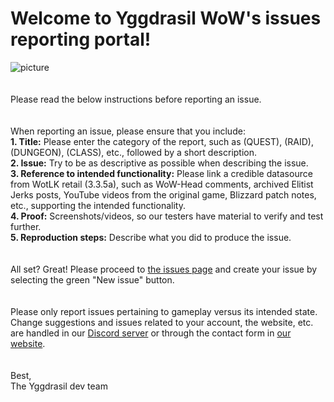 # Welcome to Yggdrasil WoW's issues reporting portal!

![picture](https://yggdrasilwow.com/resources/BannerLogo.png)
<br><br><br>
Please read the below instructions before reporting an issue. 
<br><br><br>
When reporting an issue, please ensure that you include:  
**1. Title:** Please enter the category of the report, such as (QUEST), (RAID), (DUNGEON), (CLASS), etc., followed by a short description.  
**2. Issue:** Try to be as descriptive as possible when describing the issue.  
**3. Reference to intended functionality:** Please link a credible datasource from WotLK retail (3.3.5a), such as WoW-Head comments, archived Elitist Jerks posts, YouTube videos from the original game, Blizzard patch notes, etc., supporting the intended functionality.  
**4. Proof:** Screenshots/videos, so our testers have material to verify and test further.  
**5. Reproduction steps:** Describe what you did to produce the issue.  
<br><br>
All set? Great! Please proceed to [the issues page](https://github.com/YggdrasilWotLK/Yggdrasil-WoW/issues) and create your issue by selecting the green "New issue" button.
<br><br><br>
Please only report issues pertaining to gameplay versus its intended state. Change suggestions and issues related to your account, the website, etc. are handled in our [Discord server](https://discord.gg/PCcCWFBdTQ) or through the contact form in [our website](https://yggdrasilwow.com/page/contact).
<br><br><br>
Best,  
The Yggdrasil dev team
